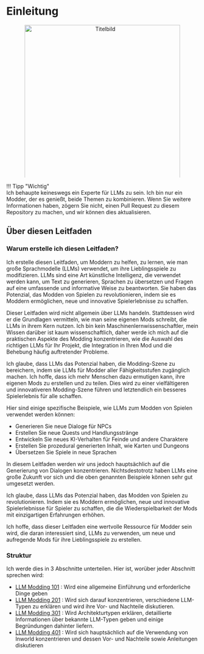 # Einleitung  
  
<div style="text-align:center; overflow:hidden; max-height:400px;">  
  <img src="https://bloctheworker.github.io/llm-modding-guide/resource/images/genimg4.jpeg" alt="Titelbild" style="width:90%; height:auto; object-fit:cover; object-position:center;">  
</div>  
  
  
!!! Tipp "Wichtig"  
    Ich behaupte keineswegs ein Experte für LLMs zu sein. Ich bin nur ein Modder, der es genießt, beide Themen zu kombinieren. Wenn Sie weitere Informationen haben, zögern Sie nicht, einen Pull Request zu diesem Repository zu machen, und wir können dies aktualisieren.  
  
## Über diesen Leitfaden  
  
### Warum erstelle ich diesen Leitfaden?  
  
Ich erstelle diesen Leitfaden, um Moddern zu helfen, zu lernen, wie man große Sprachmodelle (LLMs) verwendet, um ihre Lieblingsspiele zu modifizieren. LLMs sind eine Art künstliche Intelligenz, die verwendet werden kann, um Text zu generieren, Sprachen zu übersetzen und Fragen auf eine umfassende und informative Weise zu beantworten. Sie haben das Potenzial, das Modden von Spielen zu revolutionieren, indem sie es Moddern ermöglichen, neue und innovative Spielerlebnisse zu schaffen.  
  
Dieser Leitfaden wird nicht allgemein über LLMs handeln. Stattdessen wird er die Grundlagen vermitteln, wie man seine eigenen Mods schreibt, die LLMs in ihrem Kern nutzen. Ich bin kein Maschinenlernwissenschaftler, mein Wissen darüber ist kaum wissenschaftlich, daher werde ich mich auf die praktischen Aspekte des Modding konzentrieren, wie die Auswahl des richtigen LLMs für Ihr Projekt, die Integration in Ihren Mod und die Behebung häufig auftretender Probleme.  
  
Ich glaube, dass LLMs das Potenzial haben, die Modding-Szene zu bereichern, indem sie LLMs für Modder aller Fähigkeitsstufen zugänglich machen. Ich hoffe, dass ich mehr Menschen dazu ermutigen kann, ihre eigenen Mods zu erstellen und zu teilen. Dies wird zu einer vielfältigeren und innovativeren Modding-Szene führen und letztendlich ein besseres Spielerlebnis für alle schaffen.  
  
Hier sind einige spezifische Beispiele, wie LLMs zum Modden von Spielen verwendet werden können:  
  
* Generieren Sie neue Dialoge für NPCs  
* Erstellen Sie neue Quests und Handlungsstränge  
* Entwickeln Sie neues KI-Verhalten für Feinde und andere Charaktere  
* Erstellen Sie prozedural generierten Inhalt, wie Karten und Dungeons  
* Übersetzen Sie Spiele in neue Sprachen  
  
In diesem Leitfaden werden wir uns jedoch hauptsächlich auf die Generierung von Dialogen konzentrieren. Nichtsdestotrotz haben LLMs eine große Zukunft vor sich und die oben genannten Beispiele können sehr gut umgesetzt werden.  
  
Ich glaube, dass LLMs das Potenzial haben, das Modden von Spielen zu revolutionieren. Indem sie es Moddern ermöglichen, neue und innovative Spielerlebnisse für Spieler zu schaffen, die die Wiederspielbarkeit der Mods mit einzigartigen Erfahrungen erhöhen.  
  
Ich hoffe, dass dieser Leitfaden eine wertvolle Ressource für Modder sein wird, die daran interessiert sind, LLMs zu verwenden, um neue und aufregende Mods für ihre Lieblingsspiele zu erstellen.  
  
### Struktur  
  
Ich werde dies in 3 Abschnitte unterteilen. Hier ist, worüber jeder Abschnitt sprechen wird:  

* [LLM Modding 101](/101) : Wird eine allgemeine Einführung und erforderliche Dinge geben  
* [LLM Modding 201](/201) : Wird sich darauf konzentrieren, verschiedene LLM-Typen zu erklären und wird ihre Vor- und Nachteile diskutieren.  
* [LLM Modding 301](/301) : Wird Architekturtypen erklären, detaillierte Informationen über bekannte LLM-Typen geben und einige Begründungen dahinter liefern.  
* [LLM Modding 401](/401) : Wird sich hauptsächlich auf die Verwendung von Inworld konzentrieren und dessen Vor- und Nachteile sowie Anleitungen diskutieren  
